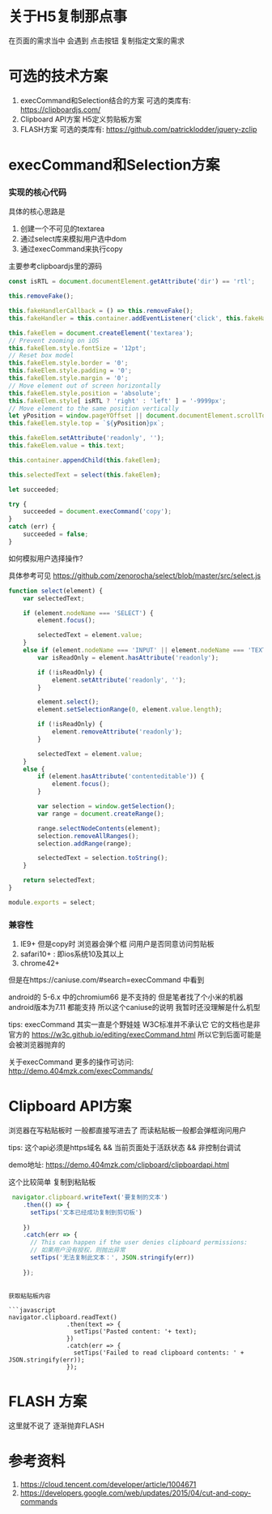 # 关于H5复制那点事

在页面的需求当中 会遇到 点击按钮 复制指定文案的需求

# 可选的技术方案 

1. execCommand和Selection结合的方案 可选的类库有: https://clipboardjs.com/
2. Clipboard API方案 H5定义剪贴板方案 
3. FLASH方案 可选的类库有: https://github.com/patricklodder/jquery-zclip

# execCommand和Selection方案

### 实现的核心代码

具体的核心思路是

1. 创建一个不可见的textarea
2. 通过select库来模拟用户选中dom 
3. 通过execCommand来执行copy

主要参考clipboardjs里的源码

```javascript
const isRTL = document.documentElement.getAttribute('dir') == 'rtl';

this.removeFake();

this.fakeHandlerCallback = () => this.removeFake();
this.fakeHandler = this.container.addEventListener('click', this.fakeHandlerCallback) || true;

this.fakeElem = document.createElement('textarea');
// Prevent zooming on iOS
this.fakeElem.style.fontSize = '12pt';
// Reset box model
this.fakeElem.style.border = '0';
this.fakeElem.style.padding = '0';
this.fakeElem.style.margin = '0';
// Move element out of screen horizontally
this.fakeElem.style.position = 'absolute';
this.fakeElem.style[ isRTL ? 'right' : 'left' ] = '-9999px';
// Move element to the same position vertically
let yPosition = window.pageYOffset || document.documentElement.scrollTop;
this.fakeElem.style.top = `${yPosition}px`;

this.fakeElem.setAttribute('readonly', '');
this.fakeElem.value = this.text;

this.container.appendChild(this.fakeElem);

this.selectedText = select(this.fakeElem);

let succeeded;

try {
    succeeded = document.execCommand('copy');
}
catch (err) {
    succeeded = false;
}
```

如何模拟用户选择操作? 

具体参考可见 https://github.com/zenorocha/select/blob/master/src/select.js


```javascript
function select(element) {
    var selectedText;

    if (element.nodeName === 'SELECT') {
        element.focus();

        selectedText = element.value;
    }
    else if (element.nodeName === 'INPUT' || element.nodeName === 'TEXTAREA') {
        var isReadOnly = element.hasAttribute('readonly');

        if (!isReadOnly) {
            element.setAttribute('readonly', '');
        }

        element.select();
        element.setSelectionRange(0, element.value.length);

        if (!isReadOnly) {
            element.removeAttribute('readonly');
        }

        selectedText = element.value;
    }
    else {
        if (element.hasAttribute('contenteditable')) {
            element.focus();
        }

        var selection = window.getSelection();
        var range = document.createRange();

        range.selectNodeContents(element);
        selection.removeAllRanges();
        selection.addRange(range);

        selectedText = selection.toString();
    }

    return selectedText;
}

module.exports = select;
```

### 兼容性

1. IE9+ 但是copy时 浏览器会弹个框 问用户是否同意访问剪贴板
2. safari10+ : 即ios系统10及其以上
3. chrome42+

但是在https://caniuse.com/#search=execCommand 中看到

android的 5-6.x 中的chromium66 是不支持的 但是笔者找了个小米的机器 android版本为7.11 都能支持 所以这个caniuse的说明 我暂时还没理解是什么机型

tips: execCommand 其实一直是个野娃娃 W3C标准并不承认它 它的文档也是非官方的 https://w3c.github.io/editing/execCommand.html 所以它到后面可能是会被浏览器抛弃的

关于execCommand 更多的操作可访问: http://demo.404mzk.com/execCommands/

# Clipboard API方案

浏览器在写粘贴板时 一般都直接写进去了 而读粘贴板一般都会弹框询问用户

tips: 这个api必须是https域名 && 当前页面处于活跃状态 && 非控制台调试

demo地址: https://demo.404mzk.com/clipboard/clipboardapi.html

这个比较简单 复制到粘贴板

```javascript
 navigator.clipboard.writeText('要复制的文本')
    .then(() => {
      setTips('文本已经成功复制到剪切板')
     
    })
    .catch(err => {
      // This can happen if the user denies clipboard permissions:
      // 如果用户没有授权，则抛出异常
      setTips('无法复制此文本：', JSON.stringify(err))
     
    });
```

```

获取粘贴板内容 

```javascript
navigator.clipboard.readText()
                .then(text => {
                  setTips('Pasted content: '+ text);
                })
                .catch(err => {
                  setTips('Failed to read clipboard contents: ' + JSON.stringify(err));
                });
```
# FLASH 方案

这里就不说了 逐渐抛弃FLASH

# 参考资料

1. https://cloud.tencent.com/developer/article/1004671
2. https://developers.google.com/web/updates/2015/04/cut-and-copy-commands